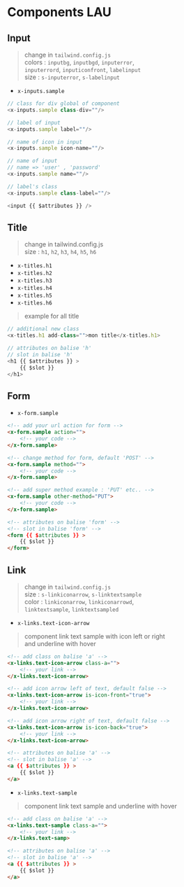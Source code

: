# Components LAU

## Input  
> change in `tailwind.config.js`  
> colors : `inputbg`, `inputbgd`, `inputerror`,  
`inputerrord`, `inputiconfront`, `labelinput`  
> size : `s-inputerror`, `s-labelinput`

- `x-inputs.sample`  
```js
// class for div global of component
<x-inputs.sample class-div=""/>

// label of input
<x-inputs.sample label=""/>

// name of icon in input
<x-inputs.sample icon-name=""/>

// name of input
// name => 'user' , 'password'
<x-inputs.sample name=""/>

// label's class
<x-inputs.sample class-label=""/>

<input {{ $attributes }} />
```  

## Title
> change in tailwind.config.js  
> size : `h1`, `h2`, `h3`, `h4`, `h5`, `h6`

- `x-titles.h1`  
- `x-titles.h2`  
- `x-titles.h3`  
- `x-titles.h4`  
- `x-titles.h5`  
- `x-titles.h6`  

> example for all title
```js
// additional new class
<x-titles.h1 add-class="">mon title</x-titles.h1>

// attributes on balise 'h'
// slot in balise 'h'
<h1 {{ $attributes }} >
    {{ $slot }}
</h1>
```  

## Form  

- `x-form.sample`  
```html
<!-- add your url action for form -->
<x-form.sample action="">
    <!-- your code -->
</x-form.sample>

<!-- change method for form, default 'POST' -->
<x-form.sample method="">
    <!-- your code -->
</x-form.sample>

<!-- add super method example : 'PUT' etc.. -->
<x-form.sample other-method="PUT">
    <!-- your code -->
</x-form.sample>

<!-- attributes on balise 'form' -->
<!-- slot in balise 'form' -->
<form {{ $attributes }} >
    {{ $slot }}
</form>
```  

## Link  
> change in `tailwind.config.js`  
> size : `s-linkiconarrow`, `s-linktextsample`  
> color : `linkiconarrow`, `linkiconarrowd`,  
`linktextsample`, `linktextsampled`

- `x-links.text-icon-arrow`  
> component link text sample with icon left or right  
> and underline with hover
```html
<!-- add class on balise 'a' -->
<x-links.text-icon-arrow class-a="">
    <!-- your link -->
</x-links.text-icon-arrow>

<!-- add icon arrow left of text, default false -->
<x-links.text-icon-arrow is-icon-front="true">
    <!-- your link -->
</x-links.text-icon-arrow>

<!-- add icon arrow right of text, default false -->
<x-links.text-icon-arrow is-icon-back="true">
    <!-- your link -->
</x-links.text-icon-arrow>

<!-- attributes on balise 'a' -->
<!-- slot in balise 'a' -->
<a {{ $attributes }} >
    {{ $slot }}
</a>
```  

- `x-links.text-sample`  
> component link text sample 
> and underline with hover 
```html
<!-- add class on balise 'a' -->
<x-links.text-sample class-a="">
    <!-- your link -->
</x-links.text-samp>

<!-- attributes on balise 'a' -->
<!-- slot in balise 'a' -->
<a {{ $attributes }} >
    {{ $slot }}
</a>
```


